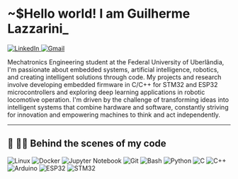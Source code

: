 
# ~$Hello world! I am Guilherme Lazzarini_

<a href="https://www.linkedin.com/in/guilherme-maximiano-s-lazzarini-b26a9b277/">
  <img src="https://img.shields.io/badge/LinkedIn-0A66C2?style=for-the-badge&logo=linkedin&logoColor=white" alt="LinkedIn" />
</a> 
<a href="mailto:gmslazzarini@gmail.com">
  <img src="https://img.shields.io/badge/Gmail-000000?style=for-the-badge&logo=gmail&logoColor=white" alt="Gmail" />
</a>


Mechatronics Engineering student at the Federal University of Uberlândia, I'm passionate about embedded systems, artificial intelligence, robotics, and creating intelligent solutions through code. My projects and research involve developing embedded firmware in C/C++ for STM32 and ESP32 microcontrollers and exploring deep learning applications in robotic locomotive operation. I'm driven by the challenge of transforming ideas into intelligent systems that combine hardware and software, constantly striving for innovation and empowering machines to think and act independently.

---

## 🤖 👨‍💻 Behind the scenes of my code 

![Linux](https://img.shields.io/badge/Linux-808080?style=for-the-badge&logo=linux&logoColor=black)
![Docker](https://img.shields.io/badge/Docker-2496ED?style=for-the-badge&logo=docker&logoColor=white)
![Jupyter Notebook](https://img.shields.io/badge/Jupyter-FFA500?style=for-the-badge&logo=jupyter&logoColor=white)
![Git](https://img.shields.io/badge/Git-F05032?style=for-the-badge&logo=git&logoColor=white)
![Bash](https://img.shields.io/badge/Bash-4EAA25?style=for-the-badge&logo=gnubash&logoColor=white)
![Python](https://img.shields.io/badge/Python-3776AB?style=for-the-badge&logo=python&logoColor=white)
![C](https://img.shields.io/badge/C-00599C?style=for-the-badge&logo=c&logoColor=black)
![C++](https://img.shields.io/badge/C++-00599C?style=for-the-badge&logo=c%2B%2B&logoColor=white)
![Arduino](https://img.shields.io/badge/Arduino-00979D?style=for-the-badge&logo=arduino&logoColor=white)
![ESP32](https://img.shields.io/badge/ESP32-2F2F2F?style=for-the-badge&logo=espressif&logoColor=white)
![STM32](https://img.shields.io/badge/STM32-03234B?style=for-the-badge&logo=stmicroelectronics&logoColor=white)
